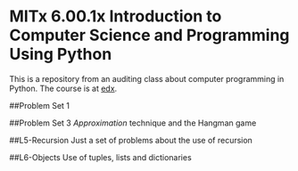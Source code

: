 MITx 6.00.1x Introduction to Computer Science and Programming Using Python
==========

This is a repository from an auditing class about computer programming in Python. The course is at [edx](https://www.edx.org/course/mitx/mitx-6-00-1x-introduction-computer-1841).

##Problem Set 1

##Problem Set 3
_Approximation_ technique and the Hangman game

##L5-Recursion
Just a set of problems about the use of recursion

##L6-Objects
Use of tuples, lists and dictionaries
